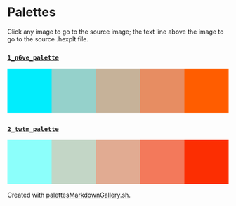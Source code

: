 # Palettes

Click any image to go to the source image; the text line above the image to go to the source .hexplt file.

### [`1_n6ve_palette`](1_n6ve_palette.hexplt)

[ ![1_n6ve_palette.png](1_n6ve_palette.png) ](1_n6ve_palette.png)

### [`2_twtm_palette`](2_twtm_palette.hexplt)

[ ![2_twtm_palette.png](2_twtm_palette.png) ](2_twtm_palette.png)

Created with [palettesMarkdownGallery.sh](https://github.com/earthbound19/_ebDev/blob/master/scripts/imgAndVideo/palettesMarkdownGallery.sh).